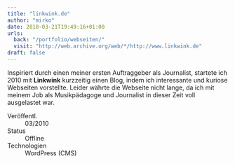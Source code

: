 ```yaml
---
title: "linkwink.de"
author: "mirko"
date: 2010-03-21T19:49:16+01:00
urls:
  back: "/portfolio/webseiten/"
  visit: "http://web.archive.org/web/*/http://www.linkwink.de"
draft: false
---
```


Inspiriert durch einen meiner ersten Auftraggeber als Journalist, startete ich 2010 mit **Linkwink** kurzzeitig einen Blog, indem ich interessante und kuriose Webseiten vorstellte. Leider währte die Webseite nicht lange, da ich mit meinem Job als Musikpädagoge und Journalist in dieser Zeit voll ausgelastet war.

<dl>
  <dt>Veröffentl.</dt><dd>03/2010</dd>
  <dt>Status</dt><dd>Offline</dd>
  <dt>Technologien</dt><dd>WordPress (CMS)</dd>
</dl>
